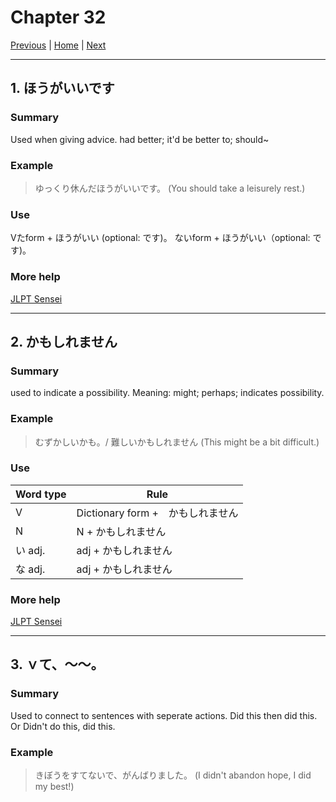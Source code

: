 # Chapter 32

[Previous](https://codywahl.github.io/JapaneseLanguageSchoolNotes/pages/31) | [Home](https://codywahl.github.io/JapaneseLanguageSchoolNotes) | [Next](https://codywahl.github.io/JapaneseLanguageSchoolNotes/pages/33)

* * *

## 1. ほうがいいです

### Summary

Used when giving advice. had better; it'd be better to; should~

### Example  

> ゆっくり休んだほうがいいです。
> (You should take a leisurely rest.)

### Use

Vたform + ほうがいい (optional: です)。
ないform + ほうがいい（optional: です)。

### More help

[JLPT Sensei](https://jlptsensei.com/learn-japanese-grammar/%E6%96%B9%E3%81%8C%E3%81%84%E3%81%84-%E3%81%BB%E3%81%86%E3%81%8C%E3%81%84%E3%81%84-hou-ga-ii/)

* * *

## 2. かもしれません

### Summary

used to indicate a possibility. Meaning: might; perhaps; indicates possibility.

### Example

> むずかしいかも。/ 難しいかもしれません
> (This might be a bit difficult.)

### Use

Word type | Rule
------------ | ------------
V | Dictionary form +　かもしれません
N | N + かもしれません
い adj. | adj + かもしれません
な adj. | adj + かもしれません

### More help

[JLPT Sensei](https://jlptsensei.com/learn-japanese-grammar/%e3%81%8b%e3%82%82%e3%81%97%e3%82%8c%e3%81%aa%e3%81%84-kamo-shirenai/)

* * *

## 3. ｖて、～～。

### Summary

Used to connect to sentences with seperate actions. Did this then did this. Or Didn't do this, did this. 

### Example

> きぼうをすてないで、がんばりました。
> (I didn't abandon hope, I did my best!)